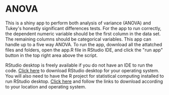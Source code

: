 # ANOVA
This is a shiny app to perform both analysis of variance (ANOVA) and Tukey's honestly significant differences tests.  For the app to run correctly, the dependent numeric variable should be the first column in the data set.  The remaining columns should be categorical variables.  This app can handle up to a five way ANOVA.  To run the app, download all the attatched files and folders, open the app.R file in RStudio IDE, and click the "run app" button in the top right area above the script.

RStudio desktop is freely available if you do not have an IDE to run the code.  [Click here](https://posit.co/downloads/) to download RStudio desktop for your operating system.  You will also need to have the R project for statistical computing installed to run RStudio desktop.  [Click here](https://cran.r-project.org/mirrors.html) and follow the links to download according to your location and operating system.
